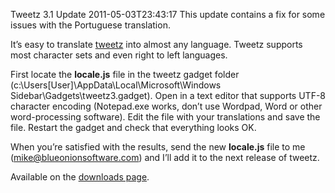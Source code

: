 Tweetz 3.1 Update
2011-05-03T23:43:17
This update contains a fix for some issues with the Portuguese translation.

It’s easy to translate [tweetz](/tweetz) into almost any language. Tweetz supports most character sets and even right to left languages. 

First locate the **locale.js** file in the tweetz gadget folder (c:\Users\[User]\AppData\Local\Microsoft\Windows Sidebar\Gadgets\tweetz3.gadget). Open in a text editor that supports UTF-8 character encoding (Notepad.exe works, don’t use Wordpad, Word or other word-processing software). Edit the file with your translations and save the file. Restart the gadget and check that everything looks OK.

When you’re satisfied with the results, send the new **locale.js** file to me ([mike@blueonionsoftware.com](mailto:mike@blueonionsoftware.com)) and I’ll add it to the next release of tweetz.

Available on the [downloads page](/downloads).
